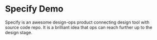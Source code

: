 # Specify Demo

Specify is an awesome design-ops product connecting design tool with source code repo. It is a brilliant idea that ops can reach further up to the design stage.
  
